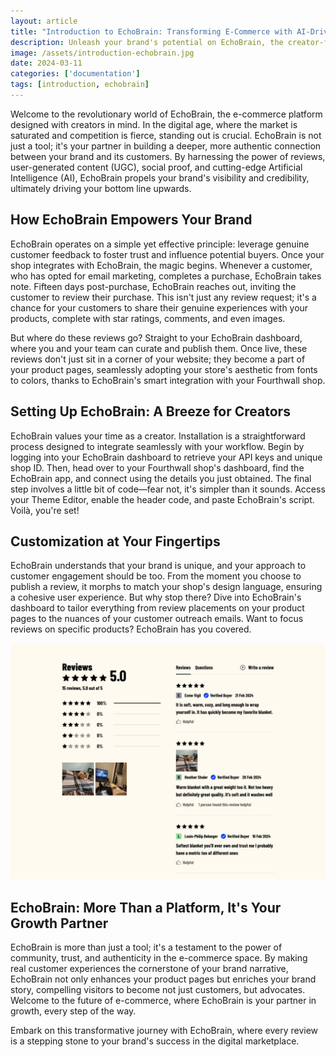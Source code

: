 ```yaml
---
layout: article
title: "Introduction to EchoBrain: Transforming E-Commerce with AI-Driven Social Proof"
description: Unleash your brand's potential on EchoBrain, the creator-focused e-commerce platform.  Go beyond sales with UGC, reviews & AI to build real connections and boost sales.
image: /assets/introduction-echobrain.jpg
date: 2024-03-11
categories: ['documentation']
tags: [introduction, echobrain]
---
```


Welcome to the revolutionary world of EchoBrain, the e-commerce platform designed with creators in mind. In the digital age, where the market is saturated and competition is fierce, standing out is crucial. EchoBrain is not just a tool; it's your partner in building a deeper, more authentic connection between your brand and its customers. By harnessing the power of reviews, user-generated content (UGC), social proof, and cutting-edge Artificial Intelligence (AI), EchoBrain propels your brand's visibility and credibility, ultimately driving your bottom line upwards.

## How EchoBrain Empowers Your Brand
EchoBrain operates on a simple yet effective principle: leverage genuine customer feedback to foster trust and influence potential buyers. Once your shop integrates with EchoBrain, the magic begins. Whenever a customer, who has opted for email marketing, completes a purchase, EchoBrain takes note. Fifteen days post-purchase, EchoBrain reaches out, inviting the customer to review their purchase. This isn't just any review request; it's a chance for your customers to share their genuine experiences with your products, complete with star ratings, comments, and even images.

But where do these reviews go? Straight to your EchoBrain dashboard, where you and your team can curate and publish them. Once live, these reviews don't just sit in a corner of your website; they become a part of your product pages, seamlessly adopting your store's aesthetic from fonts to colors, thanks to EchoBrain's smart integration with your Fourthwall shop.

## Setting Up EchoBrain: A Breeze for Creators
EchoBrain values your time as a creator. Installation is a straightforward process designed to integrate seamlessly with your workflow. Begin by logging into your EchoBrain dashboard to retrieve your API keys and unique shop ID. Then, head over to your Fourthwall shop's dashboard, find the EchoBrain app, and connect using the details you just obtained. The final step involves a little bit of code—fear not, it's simpler than it sounds. Access your Theme Editor, enable the header code, and paste EchoBrain's script. Voilà, you're set!

## Customization at Your Fingertips
EchoBrain understands that your brand is unique, and your approach to customer engagement should be too. From the moment you choose to publish a review, it morphs to match your shop's design language, ensuring a cohesive user experience. But why stop there? Dive into EchoBrain's dashboard to tailor everything from review placements on your product pages to the nuances of your customer outreach emails. Want to focus reviews on specific products? EchoBrain has you covered.

![EchoBrain website](/assets/beautifulbastard_products_plush-throw-blanket-echobrain.jpg)

## EchoBrain: More Than a Platform, It's Your Growth Partner
EchoBrain is more than just a tool; it's a testament to the power of community, trust, and authenticity in the e-commerce space. By making real customer experiences the cornerstone of your brand narrative, EchoBrain not only enhances your product pages but enriches your brand story, compelling visitors to become not just customers, but advocates. Welcome to the future of e-commerce, where EchoBrain is your partner in growth, every step of the way.

Embark on this transformative journey with EchoBrain, where every review is a stepping stone to your brand's success in the digital marketplace.


